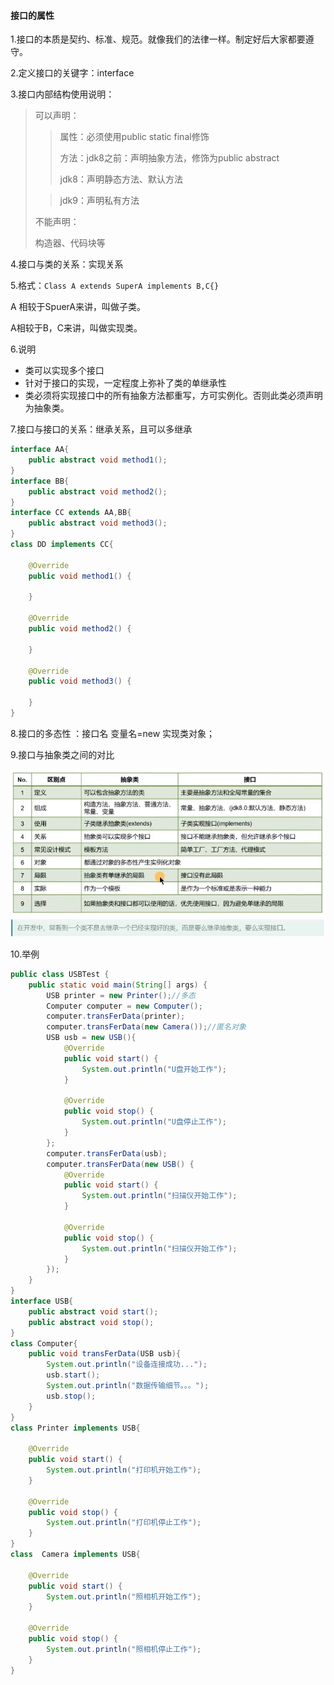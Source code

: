 #### 接口的属性

1.接口的本质是契约、标准、规范。就像我们的法律一样。制定好后大家都要遵守。

2.定义接口的关键字：interface

3.接口内部结构使用说明：

> 可以声明：
>
> > 属性：必须使用public static final修饰
> >
> > 方法：jdk8之前：声明抽象方法，修饰为public abstract
> >
> > jdk8：声明静态方法、默认方法
>
> >  jdk9：声明私有方法
>
> 不能声明：
>
> 构造器、代码块等

4.接口与类的关系：实现关系

5.格式：```Class A extends SuperA implements B,C{}```

A 相较于SpuerA来讲，叫做子类。

A相较于B，C来讲，叫做实现类。

6.说明

- 类可以实现多个接口
- 针对于接口的实现，一定程度上弥补了类的单继承性
- 类必须将实现接口中的所有抽象方法都重写，方可实例化。否则此类必须声明为抽象类。

7.接口与接口的关系：继承关系，且可以多继承

```java
interface AA{
    public abstract void method1();
}
interface BB{
    public abstract void method2();
}
interface CC extends AA,BB{
    public abstract void method3();
}
class DD implements CC{

    @Override
    public void method1() {
        
    }

    @Override
    public void method2() {

    }

    @Override
    public void method3() {

    }
}
```

8.接口的多态性 ：接口名  变量名=new 实现类对象；

9.接口与抽象类之间的对比

 ![image-20230626091629285](/pictures/接口.png)

10.举例

```java
public class USBTest {
    public static void main(String[] args) {
        USB printer = new Printer();//多态
        Computer computer = new Computer();
        computer.transFerData(printer);
        computer.transFerData(new Camera());//匿名对象
        USB usb = new USB(){
            @Override
            public void start() {
                System.out.println("U盘开始工作");
            }

            @Override
            public void stop() {
                System.out.println("U盘停止工作");
            }
        };
        computer.transFerData(usb);
        computer.transFerData(new USB() {
            @Override
            public void start() {
                System.out.println("扫描仪开始工作");
            }

            @Override
            public void stop() {
                System.out.println("扫描仪开始工作");
            }
        });
    }
}
interface USB{
    public abstract void start();
    public abstract void stop();
}
class Computer{
    public void transFerData(USB usb){
        System.out.println("设备连接成功...");
        usb.start();
        System.out.println("数据传输细节。。。");
        usb.stop();
    }
}
class Printer implements USB{

    @Override
    public void start() {
        System.out.println("打印机开始工作");
    }

    @Override
    public void stop() {
        System.out.println("打印机停止工作");
    }
}
class  Camera implements USB{

    @Override
    public void start() {
        System.out.println("照相机开始工作");
    }

    @Override
    public void stop() {
        System.out.println("照相机停止工作");
    }
}
```
